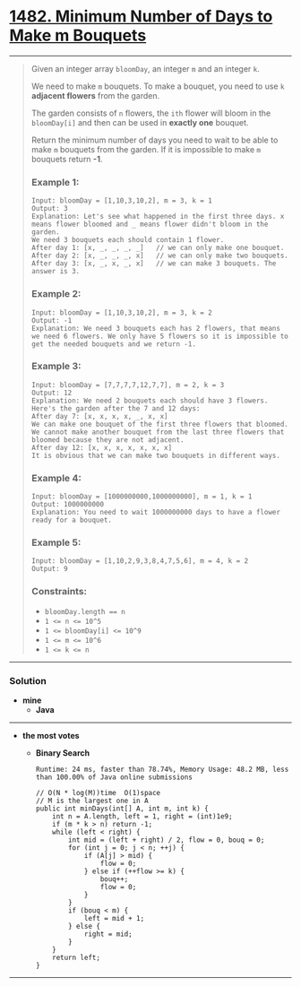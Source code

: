 # [1482. Minimum Number of Days to Make m Bouquets](https://leetcode.com/problems/minimum-number-of-days-to-make-m-bouquets/)
---

> Given an integer array `bloomDay`, an integer `m` and an integer `k`.
>
> We need to make `m` bouquets. To make a bouquet, you need to use `k` **adjacent flowers** from the garden.
>
> The garden consists of `n` flowers, the `ith` flower will bloom in the `bloomDay[i]` and then can be used in **exactly one** bouquet.
>
> Return the minimum number of days you need to wait to be able to make `m` bouquets from the garden. If it is impossible to make `m` bouquets return **-1**.
>
>
>
> ### Example 1:
> ```
> Input: bloomDay = [1,10,3,10,2], m = 3, k = 1
> Output: 3
> Explanation: Let's see what happened in the first three days. x means flower bloomed and _ means flower didn't bloom in the garden.
> We need 3 bouquets each should contain 1 flower.
> After day 1: [x, _, _, _, _]   // we can only make one bouquet.
> After day 2: [x, _, _, _, x]   // we can only make two bouquets.
> After day 3: [x, _, x, _, x]   // we can make 3 bouquets. The answer is 3.
> ```
>
> ### Example 2:
> ```
> Input: bloomDay = [1,10,3,10,2], m = 3, k = 2
> Output: -1
> Explanation: We need 3 bouquets each has 2 flowers, that means we need 6 flowers. We only have 5 flowers so it is impossible to get the needed bouquets and we return -1.
> ```
>
> ### Example 3:
> ```
> Input: bloomDay = [7,7,7,7,12,7,7], m = 2, k = 3
> Output: 12
> Explanation: We need 2 bouquets each should have 3 flowers.
> Here's the garden after the 7 and 12 days:
> After day 7: [x, x, x, x, _, x, x]
> We can make one bouquet of the first three flowers that bloomed. We cannot make another bouquet from the last three flowers that bloomed because they are not adjacent.
> After day 12: [x, x, x, x, x, x, x]
> It is obvious that we can make two bouquets in different ways.
> ```
>
> ### Example 4:
> ```
> Input: bloomDay = [1000000000,1000000000], m = 1, k = 1
> Output: 1000000000
> Explanation: You need to wait 1000000000 days to have a flower ready for a bouquet.
> ```
>
> ### Example 5:
> ```
> Input: bloomDay = [1,10,2,9,3,8,4,7,5,6], m = 4, k = 2
> Output: 9
> ```
>
> ### Constraints:
> * `bloomDay.length == n`
> * `1 <= n <= 10^5`
> * `1 <= bloomDay[i] <= 10^9`
> * `1 <= m <= 10^6`
> * `1 <= k <= n`

---


### Solution
* **mine**
  * **Java**
  
---


* **the most votes**
  * **Binary Search**
  
    `Runtime: 24 ms, faster than 78.74%, Memory Usage: 48.2 MB, less than 100.00% of Java online submissions`
    ```
    // O(N * log(M))time  O(1)space
    // M is the largest one in A
    public int minDays(int[] A, int m, int k) {
        int n = A.length, left = 1, right = (int)1e9;
        if (m * k > n) return -1;
        while (left < right) {
            int mid = (left + right) / 2, flow = 0, bouq = 0;
            for (int j = 0; j < n; ++j) {
                if (A[j] > mid) {
                    flow = 0;
                } else if (++flow >= k) {
                    bouq++;
                    flow = 0;
                }
            }
            if (bouq < m) {
                left = mid + 1;
            } else {
                right = mid;
            }
        }
        return left;
    }
    ```


----
